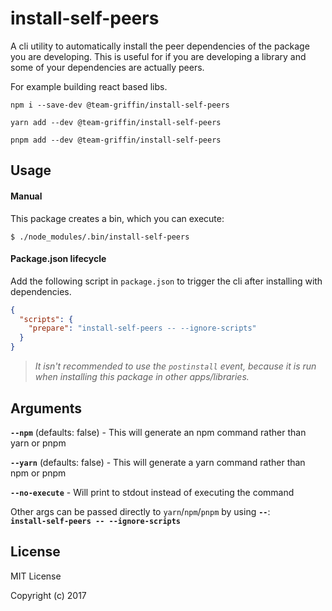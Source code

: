 # install-self-peers

A cli utility to automatically install the peer dependencies of the package you are developing.
This is useful for if you are developing a library and some of your dependencies are actually peers.

For example building react based libs.


```shell
npm i --save-dev @team-griffin/install-self-peers

yarn add --dev @team-griffin/install-self-peers

pnpm add --dev @team-griffin/install-self-peers
```

## Usage

#### Manual

This package creates a bin, which you can execute:

```shell
$ ./node_modules/.bin/install-self-peers
```

#### Package.json lifecycle

Add the following script in `package.json` to trigger the cli after installing with dependencies.

```json
{
  "scripts": {
    "prepare": "install-self-peers -- --ignore-scripts"
  }
}
```

> _It isn't recommended to use the `postinstall` event, because it is run when installing this package in other apps/libraries._

## Arguments

**`--npm`** (defaults: false) - This will generate an npm command rather than yarn or pnpm

**`--yarn`** (defaults: false) - This will generate a yarn command rather than npm or pnpm

**`--no-execute`** - Will print to stdout instead of executing the command

Other args can be passed directly to `yarn`/`npm`/`pnpm` by using **`--`**:  
**`install-self-peers -- --ignore-scripts`**

## License

MIT License

Copyright (c) 2017
